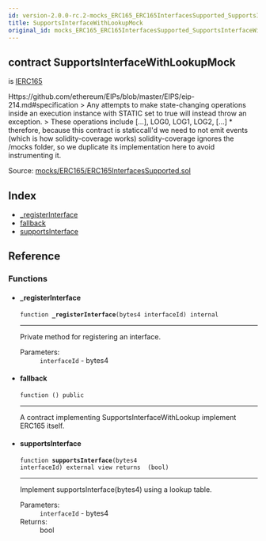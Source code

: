 ```yaml
---
id: version-2.0.0-rc.2-mocks_ERC165_ERC165InterfacesSupported_SupportsInterfaceWithLookupMock
title: SupportsInterfaceWithLookupMock
original_id: mocks_ERC165_ERC165InterfacesSupported_SupportsInterfaceWithLookupMock
---
```


<div class="contract-doc"><div class="contract"><h2 class="contract-header"><span class="contract-kind">contract</span> SupportsInterfaceWithLookupMock</h2><p class="base-contracts"><span>is</span> <a href="introspection_IERC165.html">IERC165</a></p><p class="description">Https://github.com/ethereum/EIPs/blob/master/EIPS/eip-214.md#specification &gt; Any attempts to make state-changing operations inside an execution instance with STATIC set to true will instead throw an exception. &gt; These operations include [...], LOG0, LOG1, LOG2, [...] * therefore, because this contract is staticcall&#x27;d we need to not emit events (which is how solidity-coverage works) solidity-coverage ignores the /mocks folder, so we duplicate its implementation here to avoid instrumenting it.</p><div class="source">Source: <a href="https://github.com/OpenZeppelin/zeppelin-solidity/blob/v2.0.0-rc.2/contracts/mocks/ERC165/ERC165InterfacesSupported.sol" target="_blank">mocks/ERC165/ERC165InterfacesSupported.sol</a></div></div><div class="index"><h2>Index</h2><ul><li><a href="mocks_ERC165_ERC165InterfacesSupported_SupportsInterfaceWithLookupMock.html#_registerInterface">_registerInterface</a></li><li><a href="mocks_ERC165_ERC165InterfacesSupported_SupportsInterfaceWithLookupMock.html#">fallback</a></li><li><a href="mocks_ERC165_ERC165InterfacesSupported_SupportsInterfaceWithLookupMock.html#supportsInterface">supportsInterface</a></li></ul></div><div class="reference"><h2>Reference</h2><div class="functions"><h3>Functions</h3><ul><li><div class="item function"><span id="_registerInterface" class="anchor-marker"></span><h4 class="name">_registerInterface</h4><div class="body"><code class="signature">function <strong>_registerInterface</strong><span>(bytes4 interfaceId) </span><span>internal </span></code><hr/><div class="description"><p>Private method for registering an interface.</p></div><dl><dt><span class="label-parameters">Parameters:</span></dt><dd><div><code>interfaceId</code> - bytes4</div></dd></dl></div></div></li><li><div class="item function"><span id="fallback" class="anchor-marker"></span><h4 class="name">fallback</h4><div class="body"><code class="signature">function <strong></strong><span>() </span><span>public </span></code><hr/><div class="description"><p>A contract implementing SupportsInterfaceWithLookup implement ERC165 itself.</p></div></div></div></li><li><div class="item function"><span id="supportsInterface" class="anchor-marker"></span><h4 class="name">supportsInterface</h4><div class="body"><code class="signature">function <strong>supportsInterface</strong><span>(bytes4 interfaceId) </span><span>external </span><span>view </span><span>returns  (bool) </span></code><hr/><div class="description"><p>Implement supportsInterface(bytes4) using a lookup table.</p></div><dl><dt><span class="label-parameters">Parameters:</span></dt><dd><div><code>interfaceId</code> - bytes4</div></dd><dt><span class="label-return">Returns:</span></dt><dd>bool</dd></dl></div></div></li></ul></div></div></div>
